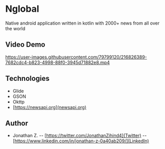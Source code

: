 # Nglobal

Native android application written in kotlin with 2000+ news from all over the world

## Video Demo

https://user-images.githubusercontent.com/79799120/216826389-7682cdc4-b823-4998-88f0-3945d71882e8.mp4

## Technologies

- Glide
- GSON
- Okttp
- [https://newsapi.org](newsapi.org)

## Author

- Jonathan Z. -- [https://twitter.com/JonathanZihind4](Twitter) -- [https://www.linkedin.com/in/jonathan-z-0a40ab209/](LinkedIn)


